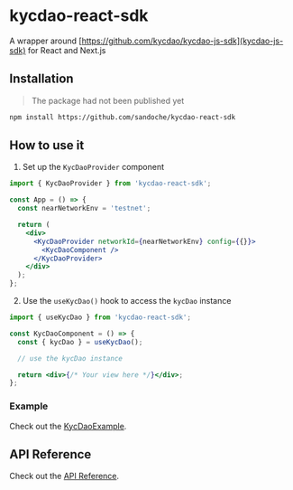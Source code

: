# kycdao-react-sdk

A wrapper around [https://github.com/kycdao/kycdao-js-sdk](kycdao-js-sdk) for React and Next.js

## Installation

> The package had not been published yet

```bash
npm install https://github.com/sandoche/kycdao-react-sdk
```

## How to use it

1. Set up the `KycDaoProvider` component

```jsx
import { KycDaoProvider } from 'kycdao-react-sdk';

const App = () => {
  const nearNetworkEnv = 'testnet';

  return (
    <div>
      <KycDaoProvider networkId={nearNetworkEnv} config={{}}>
        <KycDaoComponent />
      </KycDaoProvider>
    </div>
  );
};
```

2. Use the `useKycDao()` hook to access the `kycDao` instance

```jsx
import { useKycDao } from 'kycdao-react-sdk';

const KycDaoComponent = () => {
  const { kycDao } = useKycDao();

  // use the kycDao instance

  return <div>{/* Your view here */}</div>;
};
```

### Example

Check out the [KycDaoExample](example/KycDaoExample.tsx).

## API Reference

Check out the [API Reference](https://kycdao.github.io/kycdao-js-sdk/docs/api-reference/).
